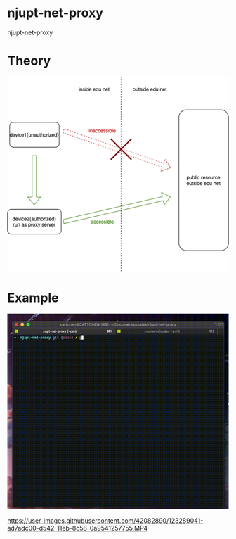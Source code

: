 # njupt-net-proxy

njupt-net-proxy

# Theory

![net](https://github.com/ChenKS12138/njupt-net-proxy/raw/main/images/net.png)

# Example

![example-run-proxy](https://github.com/ChenKS12138/njupt-net-proxy/raw/main/images/example-run-proxy.gif)



https://user-images.githubusercontent.com/42082890/123289041-ad7adc00-d542-11eb-8c58-0a9541257755.MP4


